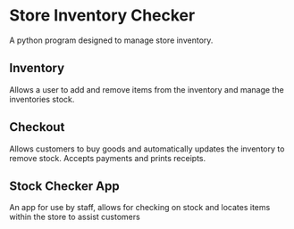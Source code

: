 # Store Inventory Checker
A python program designed to manage store inventory.

## Inventory
Allows a user to add and remove items from the inventory and manage the inventories stock.

## Checkout
Allows customers to buy goods and automatically updates the inventory to remove stock. Accepts payments and prints receipts.

## Stock Checker App
An app for use by staff, allows for checking on stock and locates items within the store to assist customers